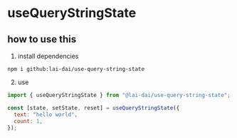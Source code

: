 # useQueryStringState

## how to use this

1. install dependencies

```
npm i github:lai-dai/use-query-string-state
```

2. use

```js
import { useQueryStringState } from "@lai-dai/use-query-string-state";

const [state, setState, reset] = useQueryStringState({
  text: "hello world",
  count: 1,
});
```
